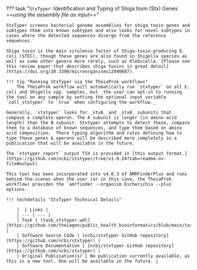 ??? task "`StxTyper`: Identification and Typing of Shiga toxin (Stx) Genes ==_using the assembly file as input_=="

    StxTyper screens bacterial genome assemblies for shiga toxin genes and subtypes them into known subtypes and also looks for novel subtypes in cases where the detected sequences diverge from the reference sequences.
    
    Shiga toxin is the main virulence factor of Shiga-toxin-producing E. coli (STEC), though these genes are also found in Shigella species as well as some other genera more rarely, such as Klebsiella. [Please see this review paper that describes shiga toxins in great detail](https://doi.org/10.3390/microorganisms12040687).

    !!! tip "Running StxTyper via the TheiaProk workflows"
        The TheiaProk workflow will automatically run `stxtyper` on all E. coli and Shigella spp. samples, but _the user can opt-in to running the tool on any sample by setting the optional input variable `call_stxtyper` to `true` when configuring the workflow._
    
    Generally, `stxtyper` looks for _stxA_ and _stxB_ subunits that compose a complete operon. The A subunit is longer (in amino acid length) than the B subunit. Stxtyper attempts to detect these, compare them to a database of known sequences, and type them based on amino acid composition.  There typing algorithm and rules defining how to type these genes & operons will be described more completely in a publication that will be available in the future.
    
    The `stxtyper_report` output TSV is provided in [this output format.](https://github.com/ncbi/stxtyper/tree/v1.0.24?tab=readme-ov-file#output)

    This tool has been incorporated into v4.0.3 of AMRFinderPlus and runs behind-the-scenes when the user (or in this case, the TheiaProk workflow) provides the `amrfinder --organism Escherichia --plus` options.

    !!! techdetails "StxTyper Technical Details"

        |  | Links |
        | --- | --- |
        | Task | [task_stxtyper.wdl](https://github.com/theiagen/public_health_bioinformatics/blob/main/tasks/species_typing/escherichia_shigella/task_stxtyper.wdl) |
        | Software Source Code | [ncbi/stxtyper GitHub repository](https://github.com/ncbi/stxtyper) |
        | Software Documentation | [ncbi/stxtyper GitHub repository](https://github.com/ncbi/stxtyper) |
        | Original Publication(s) | No publication currently available, as this is a new tool. One will be available in the future. |
